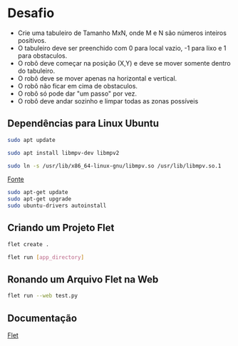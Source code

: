# Desafio

- Crie uma tabuleiro de Tamanho MxN, onde M e N são números inteiros positivos.
- O tabuleiro deve ser preenchido com 0 para local vazio, -1 para lixo e 1 para obstaculos.
- O robô deve começar na posição (X,Y) e deve se mover somente dentro do tabuleiro.
- O robô deve se mover apenas na horizontal e vertical.
- O robô não ficar em cima de obstaculos.
- O robô só pode dar "um passo" por vez.
- O robô deve andar sozinho e limpar todas as zonas possíveis

## Dependências para Linux Ubuntu

```bash
sudo apt update

sudo apt install libmpv-dev libmpv2

sudo ln -s /usr/lib/x86_64-linux-gnu/libmpv.so /usr/lib/libmpv.so.1

```

[Fonte](https://stackoverflow.com/questions/78007193/error-while-loading-shared-libraries-libmpv-so-1-cannot-open-shared-object-fil)

```bash
sudo apt-get update
sudo apt-get upgrade
sudo ubuntu-drivers autoinstall
```

## Criando um Projeto Flet

```bash
flet create .
```

```bash
flet run [app_directory]
```

## Ronando um Arquivo Flet na Web

```bash
flet run --web test.py
```

## Documentação

[Flet](https://flet.dev/docs/getting-started/adaptive-apps)
